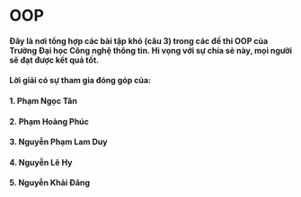 # OOP

#### Đây là nơi tổng hợp các bài tập khó (câu 3) trong các đề thi OOP của Trường Đại học Công nghệ thông tin. Hi vọng với sự chia sẻ này, mọi người sẽ đạt được kết quả tốt.

#### Lời giải có sự tham gia đóng góp của:

#### 1. Phạm Ngọc Tân
#### 2. Phạm Hoàng Phúc
#### 3. Nguyễn Phạm Lam Duy
#### 4. Nguyễn Lê Hy
#### 5. Nguyễn Khải Đăng


